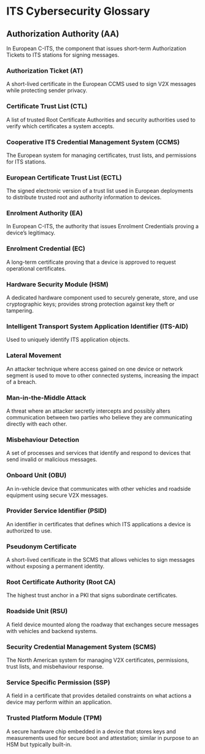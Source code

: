 # ITS Cybersecurity Glossary

## Authorization Authority (AA)

In European C-ITS, the component that issues short-term Authorization Tickets to ITS stations for signing messages.

### Authorization Ticket (AT)

A short-lived certificate in the European CCMS used to sign V2X messages while protecting sender privacy.

### Certificate Trust List (CTL)

A list of trusted Root Certificate Authorities and security authorities used to verify which certificates a system accepts.

### Cooperative ITS Credential Management System (CCMS)

The European system for managing certificates, trust lists, and permissions for ITS stations.

### European Certificate Trust List (ECTL)

The signed electronic version of a trust list used in European deployments to distribute trusted root and authority information to devices.

### Enrolment Authority (EA)

In European C-ITS, the authority that issues Enrolment Credentials proving a device’s legitimacy.

### Enrolment Credential (EC)

A long-term certificate proving that a device is approved to request operational certificates.

### Hardware Security Module (HSM)

A dedicated hardware component used to securely generate, store, and use cryptographic keys; provides strong protection against key theft or tampering.

### Intelligent Transport System Application Identifier (ITS-AID)

Used to uniquely identify ITS application objects.

### Lateral Movement

An attacker technique where access gained on one device or network segment is used to move to other connected systems, increasing the impact of a breach.

### Man-in-the-Middle Attack

A threat where an attacker secretly intercepts and possibly alters communication between two parties who believe they are communicating directly with each other.

### Misbehaviour Detection

A set of processes and services that identify and respond to devices that send invalid or malicious messages.

### Onboard Unit (OBU)

An in-vehicle device that communicates with other vehicles and roadside equipment using secure V2X messages.

### Provider Service Identifier (PSID)

An identifier in certificates that defines which ITS applications a device is authorized to use.

### Pseudonym Certificate

A short-lived certificate in the SCMS that allows vehicles to sign messages without exposing a permanent identity.

### Root Certificate Authority (Root CA)

The highest trust anchor in a PKI that signs subordinate certificates.

### Roadside Unit (RSU)

A field device mounted along the roadway that exchanges secure messages with vehicles and backend systems.

### Security Credential Management System (SCMS)

The North American system for managing V2X certificates, permissions, trust lists, and misbehaviour response.

### Service Specific Permission (SSP)

A field in a certificate that provides detailed constraints on what actions a device may perform within an application.

### Trusted Platform Module (TPM)

A secure hardware chip embedded in a device that stores keys and measurements used for secure boot and attestation; similar in purpose to an HSM but typically built-in.
